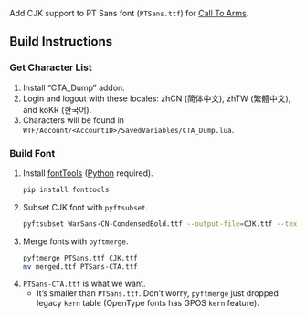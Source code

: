 Add CJK support to PT Sans font (`PTSans.ttf`) for [Call To Arms](https://www.curseforge.com/wow/addons/call-to-arms-list).

## Build Instructions

### Get Character List

1. Install “CTA_Dump” addon.
2. Login and logout with these locales: zhCN (简体中文), zhTW (繁體中文), and koKR (한국어).
3. Characters will be found in `WTF/Account/<AccountID>/SavedVariables/CTA_Dump.lua`.

### Build Font

1. Install [fontTools](https://github.com/fonttools/fonttools) ([Python](https://www.python.org/) required).
   ```bash
   pip install fonttools
   ```
2. Subset CJK font with `pyftsubset`.
   ```bash
   pyftsubset WarSans-CN-CondensedBold.ttf --output-file=CJK.ttf --text-file=characters.txt --layout-features=''
   ```
3. Merge fonts with `pyftmerge`.
   ```bash
   pyftmerge PTSans.ttf CJK.ttf
   mv merged.ttf PTSans-CTA.ttf
   ```
4. `PTSans-CTA.ttf` is what we want.
   * It’s smaller than `PTSans.ttf`. Don’t worry, `pyftmerge` just dropped legacy `kern` table (OpenType fonts has GPOS `kern` feature).
